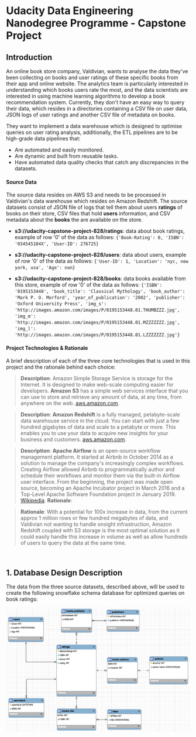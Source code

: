 # Udacity Data Engineering Nanodegree Programme - Capstone Project

## Introduction
An online book store company, Valdivian,  wants to analyse the data they've been collecting on books and user ratings of these specific books from their app and online website. The analytics team is particularly interested in understanding which books users rate the most, and the data scientists are interested in using machine learning algorithms to develop a book recommendation system. Currently, they don't have an easy way to query their data, which resides in a directories containing a CSV file on user data, JSON logs of user ratings and another CSV file of metadata on books.

They want to implement a data warehouse which is designed to optimise queries on user rating analysis, additionally, the ETL pipelines are to be high-grade data pipelines that:
* Are automated and easily monitored. 
* Are dynamic and built from reusable tasks.
* Have automated data quality checks that catch any discrepancies in the datasets.

#### Source Data
The source data resides on AWS S3 and needs to be processed in Valdivian's data warehouse which resides on Amazon Redshift. The source datasets consist of JSON file of logs that tell them about users **ratings** of books on their store, CSV files that hold **users** information, and CSV metadata about the **books** the are available on the store.

* **s3://udacity-capstone-project-828/ratings**: data about book ratings, example of row '0' of the data as follows:
  `{'Book-Rating': 0, 'ISBN': '034545104X', 'User-ID': 276725}`

* **s3://udacity-capstone-project-828/users**: data about users, example of row '0' of the data as follows:
  `{'User-ID': 1, 'Location': 'nyc, new york, usa', 'Age': nan}`

* **s3://udacity-capstone-project-828/books**: data books available from this store, example of row '0' of the data as follows:
  `{'ISBN': '0195153448', 'book_title': 'Classical Mythology', 'book_author': 'Mark P. O. Morford', 'year_of_publication': '2002', 'publisher': 'Oxford University Press', 'img_s': 'http://images.amazon.com/images/P/0195153448.01.THUMBZZZ.jpg', 'img_m': 'http://images.amazon.com/images/P/0195153448.01.MZZZZZZZ.jpg', 'img_l': 'http://images.amazon.com/images/P/0195153448.01.LZZZZZZZ.jpg'}`

#### Project Technologies & Rationale
A brief description of each of the three core technologies that is used in this project and the rationale behind each choice:
> **Description**: Amazon Simple Storage Service is storage for the Internet. It is designed to make web-scale computing easier for developers. **Amazon S3** has a simple web services interface that you can use to store and retrieve any amount of data, at any time, from anywhere on the web. [aws.amazon.com](https://docs.aws.amazon.com/AmazonS3/latest/dev/Welcome.html). 

> **Description**: **Amazon Redshift** is a fully managed, petabyte-scale data warehouse service in the cloud. You can start with just a few hundred gigabytes of data and scale to a petabyte or more. This enables you to use your data to acquire new insights for your business and customers. [aws.amazon.com](https://docs.aws.amazon.com/redshift/latest/mgmt/welcome.html). 

> **Description**: **Apache Airflow** is an open-source workflow management platform. It started at Airbnb in October 2014 as a solution to manage the company's increasingly complex workflows. Creating Airflow allowed Airbnb to programmatically author and schedule their workflows and monitor them via the built-in Airflow user interface. From the beginning, the project was made open source, becoming an Apache Incubator project in March 2016 and a Top-Level Apache Software Foundation project in January 2019. [Wikipedia](https://en.wikipedia.org/wiki/Apache_Airflow). **Rationale**: 

> **Rationale**: With a potential for 100x increase in data, from the current approx 1 million rows or few hundred megabytes of data, and Valdivian not wanting to handle onsight infrastruction, Amazon Redshift coupled with S3 storage is the most optimal solution as it could easily handle this increase in volume as well as allow hundreds of users to query the data at the same time.

<br/>

## 1. Database Design Description
The data from the three source datasets, described above, will be used to create the following snowflake schema database for optimized queries on book ratings:

![](https://github.com/manchhui/Udacity-DENG-Capstone/blob/master/F306E320-C567-4E03-90F1-8C34CAF13778.jpeg)
